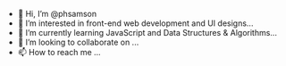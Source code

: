 - 👋 Hi, I’m @phsamson
- 👀 I’m interested in front-end web development and UI designs...
- 🌱 I’m currently learning JavaScript and Data Structures & Algorithms...
- 💞️ I’m looking to collaborate on ...
- 📫 How to reach me ...

<!---
phsamson/phsamson is a ✨ special ✨ repository because its `README.md` (this file) appears on your GitHub profile.
You can click the Preview link to take a look at your changes.
--->
